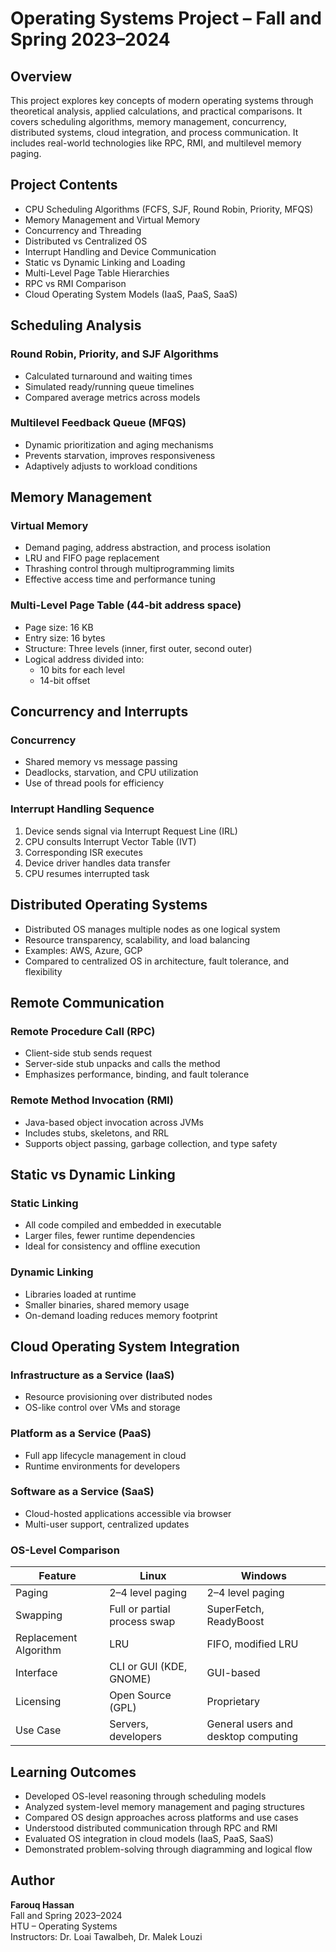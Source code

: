 # Operating Systems Project – Fall and Spring 2023–2024

## **Overview**

This project explores key concepts of modern operating systems through theoretical analysis, applied calculations, and practical comparisons. It covers scheduling algorithms, memory management, concurrency, distributed systems, cloud integration, and process communication. It includes real-world technologies like RPC, RMI, and multilevel memory paging.

## **Project Contents**

- CPU Scheduling Algorithms (FCFS, SJF, Round Robin, Priority, MFQS)
- Memory Management and Virtual Memory
- Concurrency and Threading
- Distributed vs Centralized OS
- Interrupt Handling and Device Communication
- Static vs Dynamic Linking and Loading
- Multi-Level Page Table Hierarchies
- RPC vs RMI Comparison
- Cloud Operating System Models (IaaS, PaaS, SaaS)

## **Scheduling Analysis**

### Round Robin, Priority, and SJF Algorithms
- Calculated turnaround and waiting times
- Simulated ready/running queue timelines
- Compared average metrics across models

### Multilevel Feedback Queue (MFQS)
- Dynamic prioritization and aging mechanisms
- Prevents starvation, improves responsiveness
- Adaptively adjusts to workload conditions

## **Memory Management**

### Virtual Memory
- Demand paging, address abstraction, and process isolation
- LRU and FIFO page replacement
- Thrashing control through multiprogramming limits
- Effective access time and performance tuning

### Multi-Level Page Table (44-bit address space)
- Page size: 16 KB
- Entry size: 16 bytes
- Structure: Three levels (inner, first outer, second outer)
- Logical address divided into:
  - 10 bits for each level
  - 14-bit offset

## **Concurrency and Interrupts**

### Concurrency
- Shared memory vs message passing
- Deadlocks, starvation, and CPU utilization
- Use of thread pools for efficiency

### Interrupt Handling Sequence
1. Device sends signal via Interrupt Request Line (IRL)
2. CPU consults Interrupt Vector Table (IVT)
3. Corresponding ISR executes
4. Device driver handles data transfer
5. CPU resumes interrupted task

## **Distributed Operating Systems**

- Distributed OS manages multiple nodes as one logical system
- Resource transparency, scalability, and load balancing
- Examples: AWS, Azure, GCP
- Compared to centralized OS in architecture, fault tolerance, and flexibility

## **Remote Communication**

### Remote Procedure Call (RPC)
- Client-side stub sends request
- Server-side stub unpacks and calls the method
- Emphasizes performance, binding, and fault tolerance

### Remote Method Invocation (RMI)
- Java-based object invocation across JVMs
- Includes stubs, skeletons, and RRL
- Supports object passing, garbage collection, and type safety

## **Static vs Dynamic Linking**

### Static Linking
- All code compiled and embedded in executable
- Larger files, fewer runtime dependencies
- Ideal for consistency and offline execution

### Dynamic Linking
- Libraries loaded at runtime
- Smaller binaries, shared memory usage
- On-demand loading reduces memory footprint

## **Cloud Operating System Integration**

### Infrastructure as a Service (IaaS)
- Resource provisioning over distributed nodes
- OS-like control over VMs and storage

### Platform as a Service (PaaS)
- Full app lifecycle management in cloud
- Runtime environments for developers

### Software as a Service (SaaS)
- Cloud-hosted applications accessible via browser
- Multi-user support, centralized updates

### OS-Level Comparison

| Feature                | Linux                                       | Windows                                      |
|------------------------|---------------------------------------------|----------------------------------------------|
| Paging                 | 2–4 level paging                            | 2–4 level paging                             |
| Swapping               | Full or partial process swap                | SuperFetch, ReadyBoost                       |
| Replacement Algorithm  | LRU                                         | FIFO, modified LRU                           |
| Interface              | CLI or GUI (KDE, GNOME)                     | GUI-based                                    |
| Licensing              | Open Source (GPL)                           | Proprietary                                  |
| Use Case               | Servers, developers                         | General users and desktop computing          |

## **Learning Outcomes**

- Developed OS-level reasoning through scheduling models
- Analyzed system-level memory management and paging structures
- Compared OS design approaches across platforms and use cases
- Understood distributed communication through RPC and RMI
- Evaluated OS integration in cloud models (IaaS, PaaS, SaaS)
- Demonstrated problem-solving through diagramming and logical flow

## **Author**

**Farouq Hassan**  
Fall and Spring 2023–2024  
HTU – Operating Systems  
Instructors: Dr. Loai Tawalbeh, Dr. Malek Louzi
